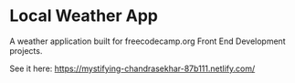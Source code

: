 # Local Weather App

A weather application built for freecodecamp.org Front End Development projects.

See it here: https://mystifying-chandrasekhar-87b111.netlify.com/
